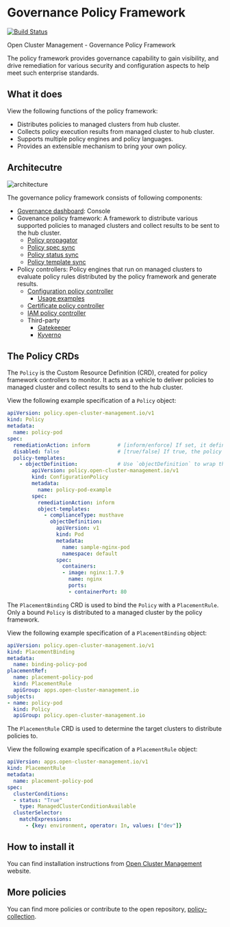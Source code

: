 [comment]: # ( Copyright Contributors to the Open Cluster Management project )

# Governance Policy Framework
[![Build Status](https://travis-ci.com/open-cluster-management/governance-policy-framework.svg?token=2jHocNax82kqKsGV1uTE&branch=main)](https://travis-ci.com/open-cluster-management/governance-policy-framework)

Open Cluster Management - Governance Policy Framework

The policy framework provides governance capability to gain visibility, and drive remediation for various security and configuration aspects to help meet such enterprise standards.

## What it does

View the following functions of the policy framework: 

* Distributes policies to managed clusters from hub cluster.
* Collects policy execution results from managed cluster to hub cluster.
* Supports multiple policy engines and policy languages.
* Provides an extensible mechanism to bring your own policy.

## Architecutre

![architecture](images/policy-framework-architecture-diagram.jpg)

The governance policy framework consists of following components:

- [Governance dashboard](https://github.com/open-cluster-management/grc-ui): Console
- Govenance policy framework: A framework to distribute various supported policies to managed clusters and collect results to be sent to the hub cluster.
    - [Policy propagator](https://github.com/open-cluster-management/governance-policy-propagator) 
    - [Policy spec sync](https://github.com/open-cluster-management/governance-policy-spec-sync)
    - [Policy status sync](https://github.com/open-cluster-management/governance-policy-status-sync)
    - [Policy template sync](https://github.com/open-cluster-management/governance-policy-template-sync)
- Policy controllers: Policy engines that run on managed clusters to evaluate policy rules distributed by the policy framework and generate results.
    - [Configuration policy controller](https://github.com/open-cluster-management/config-policy-controller)
      - [Usage examples](./doc/configuration-policy/README.md)
    - [Certificate policy controller](https://github.com/open-cluster-management/cert-policy-controller)
    - [IAM policy controller](https://github.com/open-cluster-management/iam-policy-controller)
    - Third-party
      - [Gatekeeper](https://github.com/open-policy-agent/gatekeeper)
      - [Kyverno](https://github.com/kyverno/kyverno/)

## The Policy CRDs

The `Policy` is the Custom Resource Definition (CRD), created for policy framework controllers to monitor. It acts as a vehicle to deliver policies to managed cluster and collect results to send to the hub cluster.

View the following example specification of a `Policy` object:
```yaml
apiVersion: policy.open-cluster-management.io/v1
kind: Policy
metadata:
  name: policy-pod
spec:
  remediationAction: inform         # [inform/enforce] If set, it defines the remediationAction globally.
  disabled: false                   # [true/false] If true, the policy will not be distributed to the managed cluster.
  policy-templates:             
    - objectDefinition:             # Use `objectDefinition` to wrap the policy resource to be distributed to the managed cluster
        apiVersion: policy.open-cluster-management.io/v1
        kind: ConfigurationPolicy
        metadata:
          name: policy-pod-example
        spec:
          remediationAction: inform
          object-templates:
            - complianceType: musthave
              objectDefinition:
                apiVersion: v1
                kind: Pod 
                metadata:
                  name: sample-nginx-pod
                  namespace: default
                spec:
                  containers:
                  - image: nginx:1.7.9
                    name: nginx
                    ports:
                    - containerPort: 80
```

The `PlacementBinding` CRD is used to bind the `Policy` with a `PlacementRule`. Only a bound `Policy` is distributed to a managed cluster by the policy framework.

View the following example specification of a `PlacementBinding` object:
```yaml
apiVersion: policy.open-cluster-management.io/v1
kind: PlacementBinding
metadata:
  name: binding-policy-pod
placementRef:
  name: placement-policy-pod
  kind: PlacementRule
  apiGroup: apps.open-cluster-management.io
subjects:
- name: policy-pod
  kind: Policy
  apiGroup: policy.open-cluster-management.io
```

The `PlacementRule` CRD is used to determine the target clusters to distribute policies to.

View the following example specification of a `PlacementRule` object:
```yaml
apiVersion: apps.open-cluster-management.io/v1
kind: PlacementRule
metadata:
  name: placement-policy-pod
spec:
  clusterConditions:
  - status: "True"
    type: ManagedClusterConditionAvailable
  clusterSelector:
    matchExpressions:
      - {key: environment, operator: In, values: ["dev"]}
```

## How to install it

You can find installation instructions from [Open Cluster Management](https://open-cluster-management.io/) website.

## More policies

You can find more policies or contribute to the open repository, [policy-collection](https://github.com/open-cluster-management/policy-collection).
